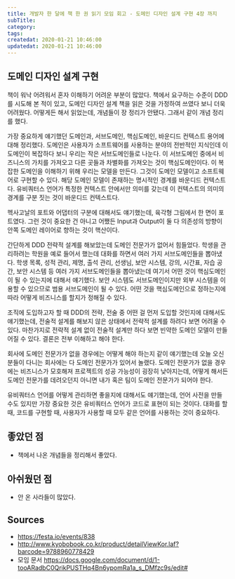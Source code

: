 ```yaml
---
title: 개발자 한 달에 책 한 권 읽기 모임 회고 - 도메인 디자인 설계 구현 4장 까지
subTitle:
category:
tags:
createdat: 2020-01-21 10:46:00
updatedat: 2020-01-21 10:46:00
---
```


## 도메인 디자인 설계 구현

책이 워낙 어려워서 혼자 이해하기 어려운 부분이 많았다. 책에서 요구하는 수준이 DDD를 시도해 본 적이 있고, 도메인 디자인 설계 책을 읽은 것을 가정하여 쓰였다 보니 더욱 어려웠다. 어떻게든 해서 읽었는데, 개념들이 장 정리가 안됐다. 그래서 같이 개념 정리를 했다.  

가장 중요하게 얘기했던 도메인과, 서브도메인, 핵심도메인, 바운디드 컨텍스트 용어에 대해 정리했다. 도메인은 사용자가 소프트웨어를 사용하는 분야의 전반적인 지식인데 이 도메인이 복잡하다 보니 우리는 작은 서브도메인들로 나눈다. 이 서브도메인 중에서 비즈니스의 가치를 가져오고 다른 곳들과 차별화를 가져오는 것이 핵심도메인이다. 이 복잡한 도메인을 이해하기 위해 우리는 모델을 만든다. 그것이 도메인 모델이고 소프트웨어로 구현할 수 있다. 해당 도메인 모델이 존재하는 명시적인 경계를 바운디드 컨텍스트다. 유비쿼터스 언어가 특정한 컨텍스트 안에서만 의미를 갖는데 이 컨텍스트의 의미의 경계를 구분 짓는 것이 바운디드 컨텍스트다.  

헥사고날의 포트와 어댑터의 구분에 대해서도 얘기했는데, 육각형 그림에서 한 면이 포트였다. 그런 것이 중요한 건 아니고 어쨌든 Input과 Output이 둘 다 의존성의 방향이 안쪽 도메인 레이어로 향하는 것이 핵산이다.  

간단하게 DDD 전략적 설계를 해보았는데 도메인 전문가가 없어서 힘들었다. 학생을 관리하려는 학원을 예로 들어서 했는데 대화를 하면서 여러 가지 서브도메인들을 뽑아냈다. 학생 목록, 성적 관리, 제명, 출석 관리, 선생님, 보안 시스템, 강의, 시간표, 자습 공간, 보안 시스템 등 여러 가지 서브도메인들을 뽑아냈는데 여기서 어떤 것이 핵심도메인이 될 수 있는지에 대해서 얘기했다. 보안 시스템도 서브도메인이지만 외부 시스템을 이용할 수 있으므로 범용 서브도메인이 될 수 있다. 어떤 것을 핵심도메인으로 정하는지에 따라 어떻게 비즈니스를 할지가 정해질 수 있다.  

조직에 도입하고자 할 때 DDD의 전략, 전술 중 어떤 걸 먼저 도입할 것인지에 대해서도 얘기했는데, 전술적 설계를 해보지 않은 상태에서 전략적 설계를 하려다 보면 어려울 수 있다. 마찬가지로 전략적 설계 없이 전술적 설계만 하다 보면 빈약한 도메인 모델이 만들어질 수 있다. 결론은 전부 이해하고 해야 한다.  

회사에 도메인 전문가가 없을 경우에는 어떻게 해야 하는지 같이 얘기했는데 오늘 오신 분들이 다니는 회사에는 다 도메인 전문가가 있어서 놀랬다. 도메인 전문가가 없을 경우에는 비즈니스가 모호해져 프로젝트의 성공 가능성이 굉장히 낮아지는데, 어떻게 해서든 도메인 전문가를 데려오던지 아니면 내가 혹은 팀이 도메인 전문가가 되어야 한다.  

유비쿼터스 언어를 어떻게 관리하면 좋을지에 대해서도 얘기했는데, 언어 사전을 만들 수도 있지만 가장 중요한 것은 유비쿼터스 언어가 코드로 표현이 되는 것이다. 대화를 할 때, 코드를 구현할 때, 사용자가 사용할 때 모두 같은 언어를 사용하는 것이 중요하다.


## 좋았던 점

* 책에서 나온 개념들을 정리해서 좋았다.

## 아쉬웠던 점

* 안 온 사라들이 많았다.

## Sources

* <https://festa.io/events/838>
* <http://www.kyobobook.co.kr/product/detailViewKor.laf?barcode=9788960778429>
* 모임 문서 <https://docs.google.com/document/d/1-tooARadbC0QrikPUSTHq4Bn6ypomRa1a_s_DMfzc9s/edit#>
